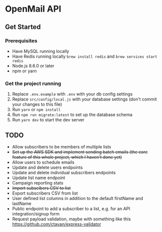 # OpenMail API

## Get Started

### Prerequisites

* Have MySQL running locally
* Have Redis running locally `brew install redis` and `brew services start redis`
* Node.js 8.6.0 or later
* npm or yarn

### Get the project running

1. Replace `.env.example` with `.env` with your db config settings
2. Replace `src/config/local.js` with your database settings (don't commit your changes to this file)
3. Run `yarn` or `npm install`
4. Run `npm run migrate:latest` to set up the database schema
5. Run `yarn dev` to start the dev server

## TODO

* Allow subscribers to be members of multiple lists
* ~~Set up the AWS SDK and implement sending batch emails (the core feature of this whole project, which I haven't done yet)~~
* Allow users to schedule emails
* Update and delete users endpoints
* Update and delete individual subscribers endpoints
* Update list name endpoint
* Campaign reporting stats
* ~~Import subscibers CSV to list~~
* Export subscribers CSV from list
* User defined list columns in addition to the default firstName and lastName
* Public endpoint to add a subscriber to a list, e.g. for an API integration/signup form
* Request payload validation, maybe with something like this https://github.com/ctavan/express-validator
